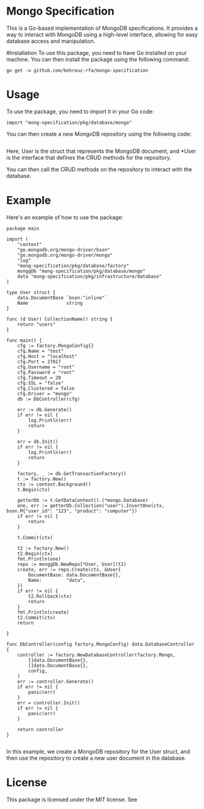 # Mongo Specification
This is a Go-based implementation of MongoDB specifications. It provides a way to interact with MongoDB using a high-level interface, allowing for easy database access and manipulation.

#Installation
To use this package, you need to have Go installed on your machine. You can then install the package using the following command:

```
go get -u github.com/behrouz-rfa/mongo-specification
```

# Usage
To use the package, you need to import it in your Go code:
```
import "mong-specification/pkg/database/mongo"
```

You can then create a new MongoDB repository using the following code:

```repo := mongo.NewRepo[*User, User](t2)

```

Here, User is the struct that represents the MongoDB document, and *User is the interface that defines the CRUD methods for the repository.

You can then call the CRUD methods on the repository to interact with the database.


# Example
Here's an example of how to use the package:
```
package main

import (
    "context"
    "go.mongodb.org/mongo-driver/bson"
    "go.mongodb.org/mongo-driver/mongo"
    "log"
    "mong-specification/pkg/database/factory"
    monggDb "mong-specification/pkg/database/mongo"
    data "mong-specification/pkg/infrastructure/database"
)

type User struct {
    data.DocumentBase `bson:"inline"`
    Name              string
}

func (d User) CollectionName() string {
    return "users"
}

func main() {
    cfg := factory.MongoConfig{}
    cfg.Name = "test"
    cfg.Host = "localhost"
    cfg.Port = 27017
    cfg.Username = "root"
    cfg.Password = "root"
    cfg.Timeout = 20
    cfg.SSL = "false"
    cfg.Clustered = false
    cfg.Driver = "mongo"
    db := DbController(cfg)

    err := db.Generate()
    if err != nil {
        log.Println(err)
        return
    }

    err = db.Init()
    if err != nil {
        log.Println(err)
        return
    }

    factory, _ := db.GetTransactionFactory()
    t := factory.New()
    ctx := context.Background()
    t.Begin(ctx)

    getterDb := t.GetDataContext().(*mongo.Database)
    one, err := getterDb.Collection("user").InsertOne(ctx, bson.M{"user_id": "123", "product": "computer"})
    if err != nil {
        return
    }

    t.Commit(ctx)

    t2 := factory.New()
    t2.Begin(ctx)
    fmt.Println(one)
    repo := monggDb.NewRepo[*User, User](t2)
    create, err := repo.Create(ctx, &User{
        DocumentBase: data.DocumentBase{},
        Name:         "data",
    })
    if err != nil {
        t2.Rollback(ctx)
        return
    }
    fmt.Println(create)
    t2.Commit(ctx)
    return

}

func DbController(config factory.MongoConfig) data.DatabaseController {
    controller := factory.NewDatabaseController(factory.Mongo,
        []data.DocumentBase{},
        []data.DocumentBase{},
        config,
    )
    err := controller.Generate()
    if err != nil {
        panic(err)
    }
    err = controller.Init()
    if err != nil {
        panic(err)
    }

    return controller
}


```
In this example, we create a MongoDB repository for the User struct, and then use the repository to create a new user document in the database.

# License
This package is licensed under the MIT license. See
